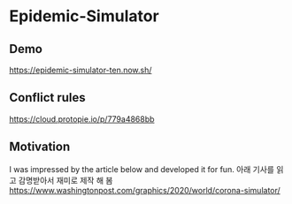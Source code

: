 # Epidemic-Simulator


## Demo
https://epidemic-simulator-ten.now.sh/

## Conflict rules
https://cloud.protopie.io/p/779a4868bb

## Motivation
I was impressed by the article below and developed it for fun.
아래 기사를 읽고 감명받아서 재미로 제작 해 봄
https://www.washingtonpost.com/graphics/2020/world/corona-simulator/